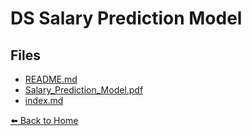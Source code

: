 # DS Salary Prediction Model

## Files

- [README.md](./README.md)
- [Salary_Prediction_Model.pdf](./Salary_Prediction_Model.pdf)
- [index.md](./index.md)

[⬅️ Back to Home](../)
